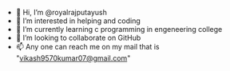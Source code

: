 - 👋 Hi, I’m @royalrajputayush
- 👀 I’m interested in helping and coding 
- 🌱 I’m currently learning c programming in engeneering college 
- 💞️ I’m looking to collaborate on GitHub 
- 📫 Any one can reach me on my mail that is "vikash9570kumar07@gmail.com"

<!---
royalrajputayush is a ✨ special ✨ repository because its `README.md` (this file) appears on your GitHub profile.
You can click the Preview link to take a look at your changes.
--->
